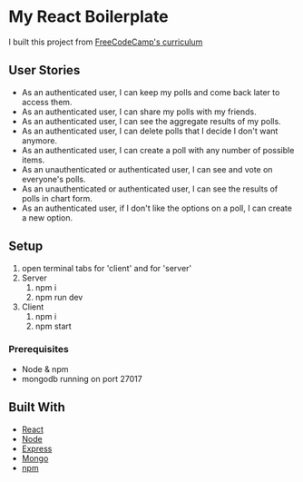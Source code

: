 # My React Boilerplate
I built this project from [FreeCodeCamp's curriculum](https://learn.freecodecamp.org/coding-interview-prep/take-home-projects/build-a-voting-app)

## User Stories
- As an authenticated user, I can keep my polls and come back later to access them.
- As an authenticated user, I can share my polls with my friends.
- As an authenticated user, I can see the aggregate results of my polls.
- As an authenticated user, I can delete polls that I decide I don't want anymore.
- As an authenticated user, I can create a poll with any number of possible items.
- As an unauthenticated or authenticated user, I can see and vote on everyone's polls.
- As an unauthenticated or authenticated user, I can see the results of polls in chart form.
- As an authenticated user, if I don't like the options on a poll, I can create a new option.


## Setup
1. open terminal tabs for 'client' and for 'server'
2. Server
	1. npm i
	2. npm run dev
3. Client
	1. npm i
	2. npm start

### Prerequisites
- Node & npm
- mongodb running on port 27017

## Built With
- [React](https://reactjs.org/)
- [Node](https://nodejs.org/en/)
- [Express](https://expressjs.com/)
- [Mongo](https://www.mongodb.com/)
- [npm](https://www.npmjs.com/)